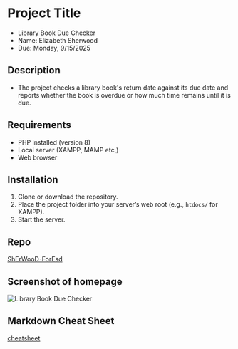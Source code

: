 # Project Title
- Library Book Due Checker
- Name: Elizabeth Sherwood
- Due: Monday, 9/15/2025

## Description
- The project checks a library book's return date against its due date and reports whether the book is overdue or how much time remains until it is due.

## Requirements
- PHP installed (version 8)
- Local server (XAMPP, MAMP etc,)
- Web browser

## Installation
1. Clone or download the repository.
2. Place the project folder into your server’s web root (e.g., `htdocs/` for XAMPP).
3. Start the server.

## Repo
[ShErWooD-ForEsd](https://github.com/ShErWooD-ForEsd/Library-Book-Due-Checker.git)

## Screenshot of homepage
![Library Book Due Checker](addfilename.gif)

## Markdown Cheat Sheet
[cheatsheet](https://www.markdownguide.org/cheat-sheet/)